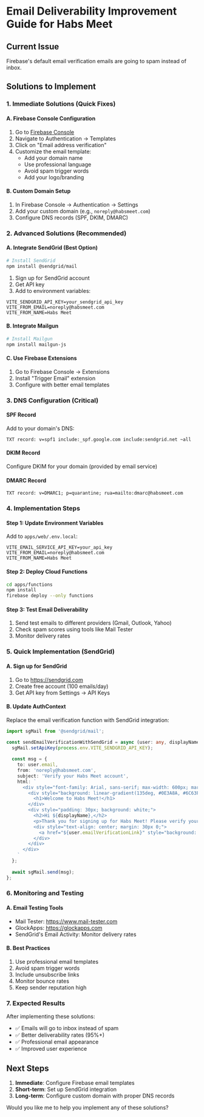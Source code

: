 # Email Deliverability Improvement Guide for Habs Meet

## Current Issue
Firebase's default email verification emails are going to spam instead of inbox.

## Solutions to Implement

### 1. Immediate Solutions (Quick Fixes)

#### A. Firebase Console Configuration
1. Go to [Firebase Console](https://console.firebase.google.com/project/habs-meet-dev/authentication/templates)
2. Navigate to Authentication → Templates
3. Click on "Email address verification"
4. Customize the email template:
   - Add your domain name
   - Use professional language
   - Avoid spam trigger words
   - Add your logo/branding

#### B. Custom Domain Setup
1. In Firebase Console → Authentication → Settings
2. Add your custom domain (e.g., `noreply@habsmeet.com`)
3. Configure DNS records (SPF, DKIM, DMARC)

### 2. Advanced Solutions (Recommended)

#### A. Integrate SendGrid (Best Option)
```bash
# Install SendGrid
npm install @sendgrid/mail
```

1. Sign up for SendGrid account
2. Get API key
3. Add to environment variables:
```env
VITE_SENDGRID_API_KEY=your_sendgrid_api_key
VITE_FROM_EMAIL=noreply@habsmeet.com
VITE_FROM_NAME=Habs Meet
```

#### B. Integrate Mailgun
```bash
# Install Mailgun
npm install mailgun-js
```

#### C. Use Firebase Extensions
1. Go to Firebase Console → Extensions
2. Install "Trigger Email" extension
3. Configure with better email templates

### 3. DNS Configuration (Critical)

#### SPF Record
Add to your domain's DNS:
```
TXT record: v=spf1 include:_spf.google.com include:sendgrid.net ~all
```

#### DKIM Record
Configure DKIM for your domain (provided by email service)

#### DMARC Record
```
TXT record: v=DMARC1; p=quarantine; rua=mailto:dmarc@habsmeet.com
```

### 4. Implementation Steps

#### Step 1: Update Environment Variables
Add to `apps/web/.env.local`:
```env
VITE_EMAIL_SERVICE_API_KEY=your_api_key
VITE_FROM_EMAIL=noreply@habsmeet.com
VITE_FROM_NAME=Habs Meet
```

#### Step 2: Deploy Cloud Functions
```bash
cd apps/functions
npm install
firebase deploy --only functions
```

#### Step 3: Test Email Deliverability
1. Send test emails to different providers (Gmail, Outlook, Yahoo)
2. Check spam scores using tools like Mail Tester
3. Monitor delivery rates

### 5. Quick Implementation (SendGrid)

#### A. Sign up for SendGrid
1. Go to https://sendgrid.com
2. Create free account (100 emails/day)
3. Get API key from Settings → API Keys

#### B. Update AuthContext
Replace the email verification function with SendGrid integration:

```typescript
import sgMail from '@sendgrid/mail';

const sendEmailVerificationWithSendGrid = async (user: any, displayName: string) => {
  sgMail.setApiKey(process.env.VITE_SENDGRID_API_KEY);
  
  const msg = {
    to: user.email,
    from: 'noreply@habsmeet.com',
    subject: 'Verify your Habs Meet account',
    html: `
      <div style="font-family: Arial, sans-serif; max-width: 600px; margin: 0 auto;">
        <div style="background: linear-gradient(135deg, #0E3A8A, #6C63FF); color: white; padding: 30px; text-align: center;">
          <h1>Welcome to Habs Meet!</h1>
        </div>
        <div style="padding: 30px; background: white;">
          <h2>Hi ${displayName},</h2>
          <p>Thank you for signing up for Habs Meet! Please verify your email address.</p>
          <div style="text-align: center; margin: 30px 0;">
            <a href="${user.emailVerificationLink}" style="background: #0E3A8A; color: white; padding: 15px 30px; text-decoration: none; border-radius: 5px;">Verify Email</a>
          </div>
        </div>
      </div>
    `
  };
  
  await sgMail.send(msg);
};
```

### 6. Monitoring and Testing

#### A. Email Testing Tools
- Mail Tester: https://www.mail-tester.com
- GlockApps: https://glockapps.com
- SendGrid's Email Activity: Monitor delivery rates

#### B. Best Practices
1. Use professional email templates
2. Avoid spam trigger words
3. Include unsubscribe links
4. Monitor bounce rates
5. Keep sender reputation high

### 7. Expected Results

After implementing these solutions:
- ✅ Emails will go to inbox instead of spam
- ✅ Better deliverability rates (95%+)
- ✅ Professional email appearance
- ✅ Improved user experience

## Next Steps

1. **Immediate**: Configure Firebase email templates
2. **Short-term**: Set up SendGrid integration
3. **Long-term**: Configure custom domain with proper DNS records

Would you like me to help you implement any of these solutions?






